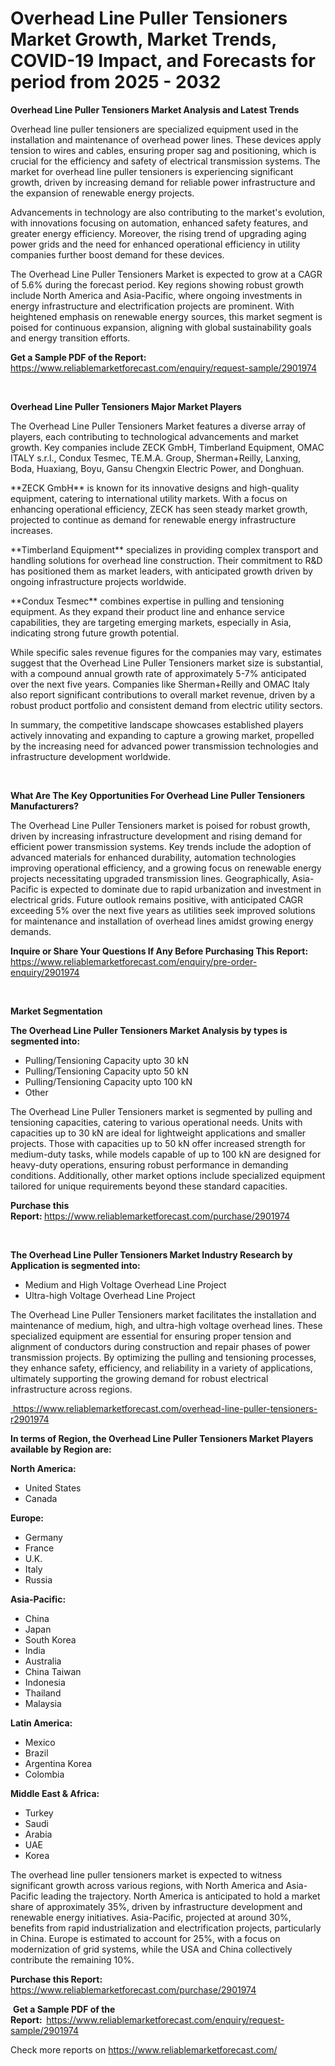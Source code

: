 <p><h1>Overhead Line Puller Tensioners Market Growth, Market Trends, COVID-19 Impact, and Forecasts for period from 2025 - 2032</h1></p><p><strong>Overhead Line Puller Tensioners Market Analysis and Latest Trends</strong></p>
<p><p>Overhead line puller tensioners are specialized equipment used in the installation and maintenance of overhead power lines. These devices apply tension to wires and cables, ensuring proper sag and positioning, which is crucial for the efficiency and safety of electrical transmission systems. The market for overhead line puller tensioners is experiencing significant growth, driven by increasing demand for reliable power infrastructure and the expansion of renewable energy projects. </p><p>Advancements in technology are also contributing to the market's evolution, with innovations focusing on automation, enhanced safety features, and greater energy efficiency. Moreover, the rising trend of upgrading aging power grids and the need for enhanced operational efficiency in utility companies further boost demand for these devices. </p><p>The Overhead Line Puller Tensioners Market is expected to grow at a CAGR of 5.6% during the forecast period. Key regions showing robust growth include North America and Asia-Pacific, where ongoing investments in energy infrastructure and electrification projects are prominent. With heightened emphasis on renewable energy sources, this market segment is poised for continuous expansion, aligning with global sustainability goals and energy transition efforts.</p></p>
<p><strong>Get a Sample PDF of the Report:&nbsp;</strong> <a href="https://www.reliablemarketforecast.com/enquiry/request-sample/2901974?utm_campaign=2291&utm_medium=2&utm_source=Github&utm_content=ia&utm_term=11032025&utm_id=overhead-line-puller-tensioners">https://www.reliablemarketforecast.com/enquiry/request-sample/2901974</a></p>
<p>&nbsp;</p>
<p><strong>Overhead Line Puller Tensioners Major Market Players</strong></p>
<p><p>The Overhead Line Puller Tensioners Market features a diverse array of players, each contributing to technological advancements and market growth. Key companies include ZECK GmbH, Timberland Equipment, OMAC ITALY s.r.l., Condux Tesmec, TE.M.A. Group, Sherman+Reilly, Lanxing, Boda, Huaxiang, Boyu, Gansu Chengxin Electric Power, and Donghuan.</p><p>**ZECK GmbH** is known for its innovative designs and high-quality equipment, catering to international utility markets. With a focus on enhancing operational efficiency, ZECK has seen steady market growth, projected to continue as demand for renewable energy infrastructure increases.</p><p>**Timberland Equipment** specializes in providing complex transport and handling solutions for overhead line construction. Their commitment to R&D has positioned them as market leaders, with anticipated growth driven by ongoing infrastructure projects worldwide.</p><p>**Condux Tesmec** combines expertise in pulling and tensioning equipment. As they expand their product line and enhance service capabilities, they are targeting emerging markets, especially in Asia, indicating strong future growth potential.</p><p>While specific sales revenue figures for the companies may vary, estimates suggest that the Overhead Line Puller Tensioners market size is substantial, with a compound annual growth rate of approximately 5-7% anticipated over the next five years. Companies like Sherman+Reilly and OMAC Italy also report significant contributions to overall market revenue, driven by a robust product portfolio and consistent demand from electric utility sectors.</p><p>In summary, the competitive landscape showcases established players actively innovating and expanding to capture a growing market, propelled by the increasing need for advanced power transmission technologies and infrastructure development worldwide.</p></p>
<p>&nbsp;</p>
<p><strong>What Are The Key Opportunities For Overhead Line Puller Tensioners Manufacturers?</strong></p>
<p><p>The Overhead Line Puller Tensioners market is poised for robust growth, driven by increasing infrastructure development and rising demand for efficient power transmission systems. Key trends include the adoption of advanced materials for enhanced durability, automation technologies improving operational efficiency, and a growing focus on renewable energy projects necessitating upgraded transmission lines. Geographically, Asia-Pacific is expected to dominate due to rapid urbanization and investment in electrical grids. Future outlook remains positive, with anticipated CAGR exceeding 5% over the next five years as utilities seek improved solutions for maintenance and installation of overhead lines amidst growing energy demands.</p></p>
<p><strong>Inquire or Share Your Questions If Any Before Purchasing This Report:</strong> <a href="https://www.reliablemarketforecast.com/enquiry/pre-order-enquiry/2901974?utm_campaign=2291&utm_medium=2&utm_source=Github&utm_content=ia&utm_term=11032025&utm_id=overhead-line-puller-tensioners">https://www.reliablemarketforecast.com/enquiry/pre-order-enquiry/2901974</a></p>
<p>&nbsp;</p>
<p><strong>Market Segmentation</strong></p>
<p><strong>The Overhead Line Puller Tensioners Market Analysis by types is segmented into:</strong></p>
<p><ul><li>Pulling/Tensioning Capacity upto 30 kN</li><li>Pulling/Tensioning Capacity upto 50 kN</li><li>Pulling/Tensioning Capacity upto 100 kN</li><li>Other</li></ul></p>
<p><p>The Overhead Line Puller Tensioners market is segmented by pulling and tensioning capacities, catering to various operational needs. Units with capacities up to 30 kN are ideal for lightweight applications and smaller projects. Those with capacities up to 50 kN offer increased strength for medium-duty tasks, while models capable of up to 100 kN are designed for heavy-duty operations, ensuring robust performance in demanding conditions. Additionally, other market options include specialized equipment tailored for unique requirements beyond these standard capacities.</p></p>
<p><strong>Purchase this Report:&nbsp;</strong><a href="https://www.reliablemarketforecast.com/purchase/2901974?utm_campaign=2291&utm_medium=2&utm_source=Github&utm_content=ia&utm_term=11032025&utm_id=overhead-line-puller-tensioners">https://www.reliablemarketforecast.com/purchase/2901974</a></p>
<p>&nbsp;</p>
<p><strong>The Overhead Line Puller Tensioners Market Industry Research by Application is segmented into:</strong></p>
<p><ul><li>Medium and High Voltage Overhead Line Project</li><li>Ultra-high Voltage Overhead Line Project</li></ul></p>
<p><p>The Overhead Line Puller Tensioners market facilitates the installation and maintenance of medium, high, and ultra-high voltage overhead lines. These specialized equipment are essential for ensuring proper tension and alignment of conductors during construction and repair phases of power transmission projects. By optimizing the pulling and tensioning processes, they enhance safety, efficiency, and reliability in a variety of applications, ultimately supporting the growing demand for robust electrical infrastructure across regions.</p></p>
<p><a href="https://www.reliablemarketforecast.com/overhead-line-puller-tensioners-r2901974?utm_campaign=2291&utm_medium=2&utm_source=Github&utm_content=ia&utm_term=11032025&utm_id=overhead-line-puller-tensioners">&nbsp;https://www.reliablemarketforecast.com/overhead-line-puller-tensioners-r2901974</a></p>
<p><strong>In terms of Region, the Overhead Line Puller Tensioners Market Players available by Region are:</strong></p>
<p>
    <p> <strong> North America: </strong>
        <ul>
            <li>United States</li>
            <li>Canada</li>
        </ul>
        </p> 
    <p> <strong> Europe: </strong>
        <ul>
            <li>Germany</li>
            <li>France</li>
            <li>U.K.</li>
            <li>Italy</li>
            <li>Russia</li>
        </ul>
        </p> 
    <p> <strong> Asia-Pacific: </strong>
        <ul>
            <li>China</li>
            <li>Japan</li>
            <li>South Korea</li>
            <li>India</li>
            <li>Australia</li>
            <li>China Taiwan</li>
            <li>Indonesia</li>
            <li>Thailand</li>
            <li>Malaysia</li>
        </ul>
        </p> 
    <p> <strong> Latin America: </strong>
        <ul>
            <li>Mexico</li>
            <li>Brazil</li>
            <li>Argentina Korea</li>
            <li>Colombia</li>
        </ul>
        </p> 
    <p> <strong> Middle East & Africa: </strong>
        <ul>
            <li>Turkey</li>
            <li>Saudi</li>
            <li>Arabia</li>
            <li>UAE</li>
            <li>Korea</li>
        </ul>
    </p>
    </p>
<p><p>The overhead line puller tensioners market is expected to witness significant growth across various regions, with North America and Asia-Pacific leading the trajectory. North America is anticipated to hold a market share of approximately 35%, driven by infrastructure development and renewable energy initiatives. Asia-Pacific, projected at around 30%, benefits from rapid industrialization and electrification projects, particularly in China. Europe is estimated to account for 25%, with a focus on modernization of grid systems, while the USA and China collectively contribute the remaining 10%.</p></p>
<p><strong>Purchase this Report: </strong><a href="https://www.reliablemarketforecast.com/purchase/2901974?utm_campaign=2291&utm_medium=2&utm_source=Github&utm_content=ia&utm_term=11032025&utm_id=overhead-line-puller-tensioners">https://www.reliablemarketforecast.com/purchase/2901974</a></p>
<p>&nbsp;<strong>Get a Sample PDF of the Report:&nbsp;&nbsp;</strong><a href="https://www.reliablemarketforecast.com/enquiry/request-sample/2901974?utm_campaign=2291&utm_medium=2&utm_source=Github&utm_content=ia&utm_term=11032025&utm_id=overhead-line-puller-tensioners">https://www.reliablemarketforecast.com/enquiry/request-sample/2901974</a></p>
<p><strong></strong></p>
<p>Check more reports on <a href="https://www.reliablemarketforecast.com/?utm_campaign=2291&utm_medium=2&utm_source=Github&utm_content=ia&utm_term=11032025&utm_id=overhead-line-puller-tensioners">https://www.reliablemarketforecast.com/</a></p>